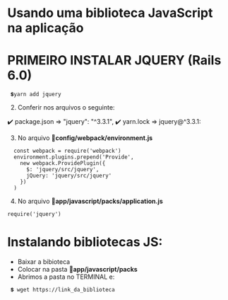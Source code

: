# Usando uma biblioteca JavaScript na aplicação

# PRIMEIRO INSTALAR JQUERY (Rails 6.0)
~~~
 💲yarn add jquery
~~~

2. Conferir nos arquivos o seguinte:

  ✔️ package.json => "jquery": "^3.3.1",
  ✔️ yarn.lock => jquery@^3.3.1:
  
3. No arquivo 📂**config/webpack/environment.js**
~~~
  const webpack = require('webpack')
  environment.plugins.prepend('Provide',
    new webpack.ProvidePlugin({
      $: 'jquery/src/jquery',
      jQuery: 'jquery/src/jquery'
    })
  )
~~~

4. No arquivo 📂**app/javascript/packs/application.js**
~~~
require('jquery')
~~~

# Instalando bibliotecas JS:

+ Baixar a bibioteca
+ Colocar na pasta 📂**app/javascript/packs**
+ Abrimos a pasta no TERMINAL e:
~~~
 💲 wget https://link_da_biblioteca
~~~


